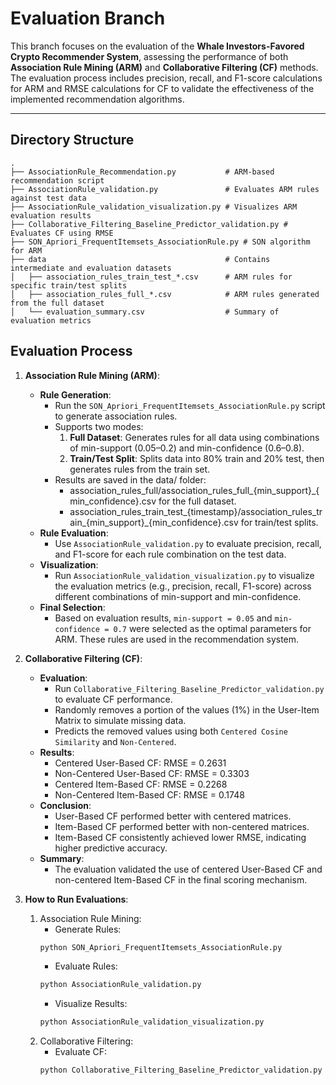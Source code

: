 # Evaluation Branch

This branch focuses on the evaluation of the **Whale Investors-Favored Crypto Recommender System**, assessing the performance of both **Association Rule Mining (ARM)** and **Collaborative Filtering (CF)** methods. The evaluation process includes precision, recall, and F1-score calculations for ARM and RMSE calculations for CF to validate the effectiveness of the implemented recommendation algorithms.

---

## Directory Structure

```plaintext
.
├── AssociationRule_Recommendation.py           # ARM-based recommendation script
├── AssociationRule_validation.py               # Evaluates ARM rules against test data
├── AssociationRule_validation_visualization.py # Visualizes ARM evaluation results
├── Collaborative_Filtering_Baseline_Predictor_validation.py # Evaluates CF using RMSE
├── SON_Apriori_FrequentItemsets_AssociationRule.py # SON algorithm for ARM
├── data                                        # Contains intermediate and evaluation datasets
│   ├── association_rules_train_test_*.csv      # ARM rules for specific train/test splits
│   ├── association_rules_full_*.csv            # ARM rules generated from the full dataset
│   └── evaluation_summary.csv                  # Summary of evaluation metrics
```
## Evaluation Process
1. **Association Rule Mining (ARM)**:
    - **Rule Generation**:
      - Run the `SON_Apriori_FrequentItemsets_AssociationRule.py` script to generate association rules.
      - Supports two modes:
          1. **Full Dataset**: Generates rules for all data using combinations of min-support (0.05–0.2) and min-confidence (0.6–0.8).
          2. **Train/Test Split**: Splits data into 80% train and 20% test, then generates rules from the train set.
      - Results are saved in the data/ folder:
          - association_rules_full/association_rules_full_{min_support}_{min_confidence}.csv for the full dataset.
          - association_rules_train_test_{timestamp}/association_rules_train_{min_support}_{min_confidence}.csv for train/test splits.
    - **Rule Evaluation**:
      - Use `AssociationRule_validation.py` to evaluate precision, recall, and F1-score for each rule combination on the test data.
    - **Visualization**:
      - Run `AssociationRule_validation_visualization.py` to visualize the evaluation metrics (e.g., precision, recall, F1-score) across different combinations of min-support and min-confidence.
    - **Final Selection**:
      - Based on evaluation results, `min-support = 0.05` and `min-confidence = 0.7` were selected as the optimal parameters for ARM. These rules are used in the recommendation system.
    
2. **Collaborative Filtering (CF)**:
    - **Evaluation**:
      - Run `Collaborative_Filtering_Baseline_Predictor_validation.py` to evaluate CF performance.
      - Randomly removes a portion of the values (1%) in the User-Item Matrix to simulate missing data.
      - Predicts the removed values using both `Centered Cosine Similarity` and `Non-Centered`.
    - **Results**:
      - Centered User-Based CF: RMSE = 0.2631
      - Non-Centered User-Based CF: RMSE = 0.3303
      - Centered Item-Based CF: RMSE = 0.2268
      - Non-Centered Item-Based CF: RMSE = 0.1748
    - **Conclusion**:
      - User-Based CF performed better with centered matrices.
      - Item-Based CF performed better with non-centered matrices.
      - Item-Based CF consistently achieved lower RMSE, indicating higher predictive accuracy.
    - **Summary**:
      - The evaluation validated the use of centered User-Based CF and non-centered Item-Based CF in the final scoring mechanism.

3. **How to Run Evaluations**:
    1. Association Rule Mining:
       - Generate Rules:
        ```bash
        python SON_Apriori_FrequentItemsets_AssociationRule.py
        ```
       - Evaluate Rules:
        ```bash
        python AssociationRule_validation.py
        ```
       - Visualize Results:
        ```bash
        python AssociationRule_validation_visualization.py
        ```
    2. Collaborative Filtering:
        - Evaluate CF:
        ```bash
        python Collaborative_Filtering_Baseline_Predictor_validation.py
        ```